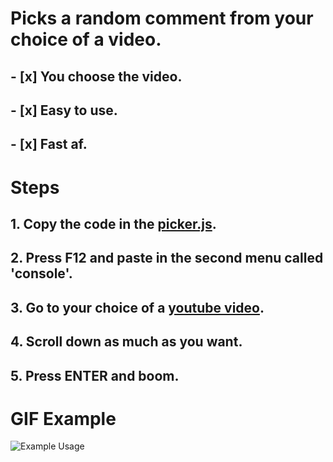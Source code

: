 # Picks a random comment from your choice of a video.

## - [x] You choose the video.
## - [x] Easy to use.
## - [x] Fast af.

# Steps

## 1. Copy the code in the [picker.js](https://raw.githubusercontent.com/lowylow/yt_comment_picker/master/picker.js).
## 2. Press F12 and paste in the second menu called 'console'.
## 3. Go to your choice of a [youtube video](https://www.youtube.com/watch?v=oHg5SJYRHA0).
## 4. Scroll down as much as you want.
## 5. Press ENTER and boom.

# GIF Example

![Example Usage](https://gfycat.com/safejoyousirishwaterspaniel)

